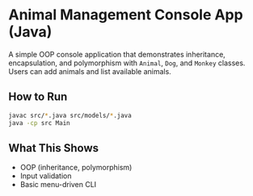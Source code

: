 # Animal Management Console App (Java)

A simple OOP console application that demonstrates inheritance, encapsulation, and polymorphism
with `Animal`, `Dog`, and `Monkey` classes. Users can add animals and list available animals.

## How to Run
```bash
javac src/*.java src/models/*.java
java -cp src Main
```

## What This Shows
- OOP (inheritance, polymorphism)
- Input validation
- Basic menu-driven CLI